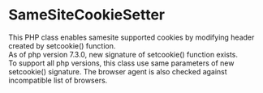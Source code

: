 # SameSiteCookieSetter
This PHP class enables samesite supported cookies by modifying header created by setcookie() function.  
As of php version 7.3.0, new signature of setcookie() function exists.  
To support all php versions, this class use same parameters of new setcookie() signature.
The browser agent is also checked against incompatible list of browsers.
